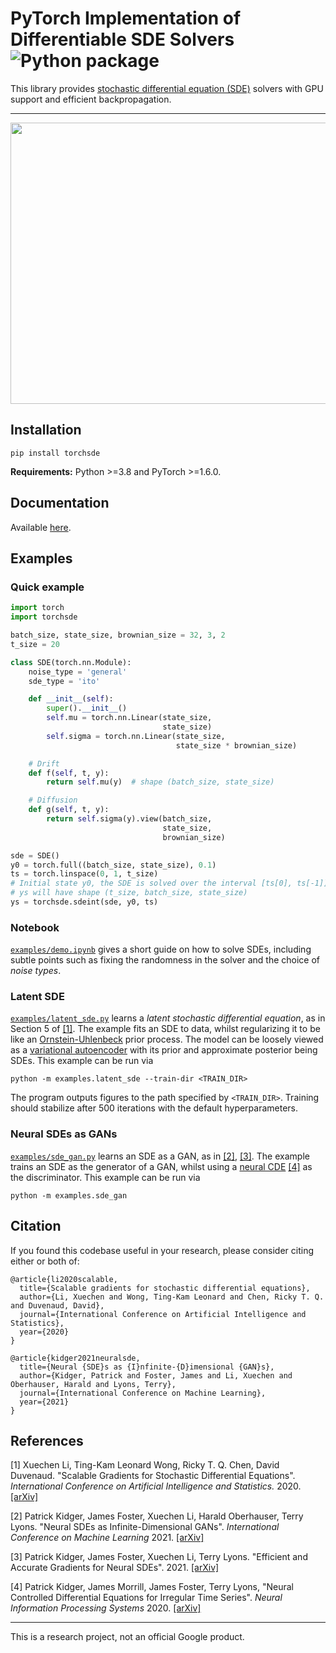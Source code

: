 # PyTorch Implementation of Differentiable SDE Solvers ![Python package](https://github.com/google-research/torchsde/workflows/Python%20package/badge.svg?branch=dev)
This library provides [stochastic differential equation (SDE)](https://en.wikipedia.org/wiki/Stochastic_differential_equation) solvers with GPU support and efficient backpropagation.

---
<p align="center">
  <img width="600" height="450" src="./assets/latent_sde.gif">
</p>

## Installation
```shell script
pip install torchsde
```

**Requirements:** Python >=3.8 and PyTorch >=1.6.0.

## Documentation
Available [here](./DOCUMENTATION.md).

## Examples
### Quick example
```python
import torch
import torchsde

batch_size, state_size, brownian_size = 32, 3, 2
t_size = 20

class SDE(torch.nn.Module):
    noise_type = 'general'
    sde_type = 'ito'

    def __init__(self):
        super().__init__()
        self.mu = torch.nn.Linear(state_size, 
                                  state_size)
        self.sigma = torch.nn.Linear(state_size, 
                                     state_size * brownian_size)

    # Drift
    def f(self, t, y):
        return self.mu(y)  # shape (batch_size, state_size)

    # Diffusion
    def g(self, t, y):
        return self.sigma(y).view(batch_size, 
                                  state_size, 
                                  brownian_size)

sde = SDE()
y0 = torch.full((batch_size, state_size), 0.1)
ts = torch.linspace(0, 1, t_size)
# Initial state y0, the SDE is solved over the interval [ts[0], ts[-1]].
# ys will have shape (t_size, batch_size, state_size)
ys = torchsde.sdeint(sde, y0, ts)
```

### Notebook

[`examples/demo.ipynb`](examples/demo.ipynb) gives a short guide on how to solve SDEs, including subtle points such as fixing the randomness in the solver and the choice of *noise types*.

### Latent SDE

[`examples/latent_sde.py`](examples/latent_sde.py) learns a *latent stochastic differential equation*, as in Section 5 of [\[1\]](https://arxiv.org/pdf/2001.01328.pdf).
The example fits an SDE to data, whilst regularizing it to be like an [Ornstein-Uhlenbeck](https://en.wikipedia.org/wiki/Ornstein%E2%80%93Uhlenbeck_process) prior process.
The model can be loosely viewed as a [variational autoencoder](https://en.wikipedia.org/wiki/Autoencoder#Variational_autoencoder_(VAE)) with its prior and approximate posterior being SDEs. This example can be run via
```shell script
python -m examples.latent_sde --train-dir <TRAIN_DIR>
```
The program outputs figures to the path specified by `<TRAIN_DIR>`.
Training should stabilize after 500 iterations with the default hyperparameters.

### Neural SDEs as GANs
[`examples/sde_gan.py`](examples/sde_gan.py) learns an SDE as a GAN, as in [\[2\]](https://arxiv.org/abs/2102.03657), [\[3\]](https://arxiv.org/abs/2105.13493). The example trains an SDE as the generator of a GAN, whilst using a [neural CDE](https://github.com/patrick-kidger/NeuralCDE) [\[4\]](https://arxiv.org/abs/2005.08926) as the discriminator. This example can be run via

```shell script
python -m examples.sde_gan
```

## Citation

If you found this codebase useful in your research, please consider citing either or both of:

```
@article{li2020scalable,
  title={Scalable gradients for stochastic differential equations},
  author={Li, Xuechen and Wong, Ting-Kam Leonard and Chen, Ricky T. Q. and Duvenaud, David},
  journal={International Conference on Artificial Intelligence and Statistics},
  year={2020}
}
```

```
@article{kidger2021neuralsde,
  title={Neural {SDE}s as {I}nfinite-{D}imensional {GAN}s},
  author={Kidger, Patrick and Foster, James and Li, Xuechen and Oberhauser, Harald and Lyons, Terry},
  journal={International Conference on Machine Learning},
  year={2021}
}
```

## References

\[1\] Xuechen Li, Ting-Kam Leonard Wong, Ricky T. Q. Chen, David Duvenaud. "Scalable Gradients for Stochastic Differential Equations". *International Conference on Artificial Intelligence and Statistics.* 2020. [[arXiv]](https://arxiv.org/pdf/2001.01328.pdf)

\[2\] Patrick Kidger, James Foster, Xuechen Li, Harald Oberhauser, Terry Lyons. "Neural SDEs as Infinite-Dimensional GANs". *International Conference on Machine Learning* 2021. [[arXiv]](https://arxiv.org/abs/2102.03657)

\[3\] Patrick Kidger, James Foster, Xuechen Li, Terry Lyons. "Efficient and Accurate Gradients for Neural SDEs". 2021. [[arXiv]](https://arxiv.org/abs/2105.13493)

\[4\] Patrick Kidger, James Morrill, James Foster, Terry Lyons, "Neural Controlled Differential Equations for Irregular Time Series". *Neural Information Processing Systems* 2020. [[arXiv]](https://arxiv.org/abs/2005.08926)

---
This is a research project, not an official Google product. 

